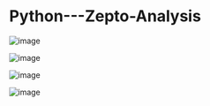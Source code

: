 # Python---Zepto-Analysis


![image](https://github.com/user-attachments/assets/a05d51c4-2f82-44fa-a196-4dcd6be05a59)

![image](https://github.com/user-attachments/assets/a0af2f06-87ae-4b3e-b4ec-ddd637e61a0c)

![image](https://github.com/user-attachments/assets/b73909ee-1211-43e3-b602-a4ca85e02407)

![image](https://github.com/user-attachments/assets/1b78d0f7-fdd3-46b4-998c-e510aaa44117)
